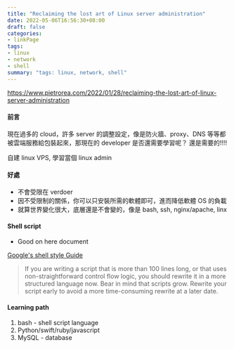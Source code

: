 ```yaml
---
title: "Reclaiming the lost art of Linux server administration"
date: 2022-05-06T16:56:30+08:00
draft: false
categories:
- linkPage
tags:
- linux
- network
- shell
summary: "tags: linux, network, shell"
---
```

https://www.pietrorea.com/2022/01/28/reclaiming-the-lost-art-of-linux-server-administration

#### 前言
現在過多的 cloud，許多 server 的調整設定，像是防火牆、proxy、DNS 等等都被雲端服務給包裝起來，那現在的 developer 是否還需要學習呢？
還是需要的!!!!

自建 linux VPS, 學習當個 linux admin

#### 好處
- 不會受限在 verdoer
- 因不受限制的關係，你可以只安裝所需的軟體即可，進而降低軟體 OS 的負載
- 就算世界變化很大，底層還是不會變的，像是 bash, ssh, nginx/apache, linx

#### Shell script 
- Good on here document

[Google's shell style Guide](https://google.github.io/styleguide/shellguide.html#s1.1-which-shell-to-use)
> If you are writing a script that is more than 100 lines long, or that uses non-straightforward control flow logic, you should rewrite it in a more structured language now. Bear in mind that scripts grow. Rewrite your script early to avoid a more time-consuming rewrite at a later date.

#### Learning path
1. bash - shell script language
2. Python/swift/ruby/javascript
3. MySQL - database
